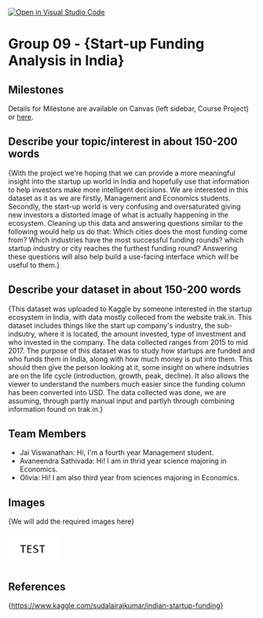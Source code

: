 [![Open in Visual Studio Code](https://classroom.github.com/assets/open-in-vscode-f059dc9a6f8d3a56e377f745f24479a46679e63a5d9fe6f495e02850cd0d8118.svg)](https://classroom.github.com/online_ide?assignment_repo_id=5891488&assignment_repo_type=AssignmentRepo)
# Group 09 - {Start-up Funding Analysis in India}


## Milestones

Details for Milestone are available on Canvas (left sidebar, Course Project) or [here](https://firas.moosvi.com/courses/data301/project/milestone01.html).

## Describe your topic/interest in about 150-200 words

{With the project we're hoping that we can provide a more meaningful insight into the startup up world in India and hopefully use that information to help investors make more intelligent decisions. We are interested in this dataset as it as we are firstly, Management and Economics students. Secondly, the start-up world is very confusing and oversaturated giving new investors a distorted image of what is actually happening in the ecosystem. Cleaning up this data and answering questions similar to the following would help us do that: Which cities does the most funding come from? Which industries have the most successful funding rounds? which startup industry or city reaches the furthest funding round? Answering these questions will also help build a use-facing interface which will be useful to them.}

## Describe your dataset in about 150-200 words

{This dataset was uploaded to Kaggle by someone interested in the startup ecosystem in India, with data mostly colleced from the website trak.in. This dataset includes things like the start up company's industry, the sub-indsutry, where it is located, the amount invested, type of investment and who invested in the company. The data collected ranges from 2015 to mid 2017. The purpose of this dataset was to study how startups are funded and who funds them in India, along with how much money is put into them. This should then give the person looking at it, some insight on where indsutries are on the life cycle (introduction, growth, peak, decline). It also allows the viewer to understand the numbers much easier since the funding column has been converted into USD. The data collected was done, we are assuming, through partly manual input and partlyh through combining information found on trak.in.}

## Team Members

- Jai Viswanathan: Hi, I'm a fourth year Management student.
- Avaneendra Sathivada: Hi! I am in thrid year science majoring in Economics.
- Olivia: Hi! I am also third year from sciences majoring in Economics.

## Images

{We will add the required images here}

<img src ="images/test.png" width="100px">

## References

{https://www.kaggle.com/sudalairajkumar/indian-startup-funding}



